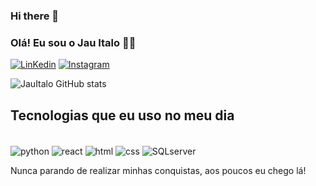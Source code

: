 ### Hi there 👋

### Olá! Eu sou o Jau Italo 👋🏾

[![LinKedin](https://img.shields.io/badge/LinkedIn-0077B5?style=for-the-badge&logo=linkedin&logoColor=white)](https://www.linkedin.com/in/ja%C3%BA-italo-b681ba254/)
[![Instagram](https://img.shields.io/badge/Instagram-E4405F?style=for-the-badge&logo=instagram&logoColor=white)](https://www.instagram.com/italo_santossss/)

![JauItalo GitHub stats](https://github-readme-stats.vercel.app/api?username=JauItalo&show_icons=true&theme=dark)

## Tecnologias que eu uso no meu dia
<div style="display: inline_block"><br/>
  <img align="center" alt="python" src="https://img.shields.io/badge/Python-14354C?style=for-the-badge&logo=python&logoColor=white"/>
   <img align="center" alt="react" src="https://img.shields.io/badge/React-20232A?style=for-the-badge&logo=react&logoColor=61DAFB"/>
   <img align="center" alt="html" src="https://img.shields.io/badge/HTML-239120?style=for-the-badge&logo=html5&logoColor=white"/>
   <img align="center" alt="css" src="https://img.shields.io/badge/CSS-239120?&style=for-the-badge&logo=css3&logoColor=white"/>
   <img align="center" alt="SQLserver" src="https://img.shields.io/badge/MySQL-00000F?style=for-the-badge&logo=mysql&logoColor=white"/>
</div>


Nunca parando de realizar minhas conquistas, aos poucos eu chego lá!
